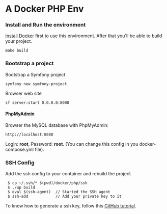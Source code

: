 A Docker PHP Env
================

### Install and Run the environment

[Install Docker](http://docs.docker.com/engine/installation/) first to use this environment.
After that you'll be able to build your project.

    make build

### Bootstrap a project

Bootstrap a Symfony project

    symfony new symfony-project

Browser web site

    sf server:start 0.0.0.0:8000

#### PhpMyAdmin

Browser the MySQL database with PhpMyAdmin:

    http://localhost:8080

Login: **root**, Password: **root**. (You can change this config in you docker-compose.yml file).

### SSH Config

Add the ssh config to your container and rebuild the project

     $ cp ~/.ssh/* $(pwd)/docker/php/ssh
     $ ./up build
     $ eval $(ssh-agent)  // Started the SSH agent
     $ ssh-add            // Add your private key to it

To know how to generate a ssh key,
follow this [GitHub tutorial](https://help.github.com/articles/generating-ssh-keys/).
